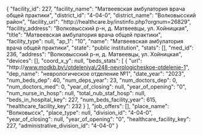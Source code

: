 {
    "facility_id": 227,
    "facility_name": "Матвеевская амбулатория врача общей практики",
    "district_id": "4-04-0",
    "district_name": "Волковысский район",
    "facility_url": "http:\/\/healthcare.by\/instinfo.php?orgnum=26829",
    "facility_address": "Волковысский р-н, д. Матвеевцы, ул. Хойницкая",
    "title": "Матвеевская амбулатория врача общей практики",
    "facility_type": null,
    "ap_1": "10",
    "name": "Матвеевская амбулатория врача общей практики",
    "state": "public institution",
    "stats": [],
    "med_id": 236,
    "address": "Волковысский р-н, д. Матвеевцы, ул. Хойницкая",
    "devices": [],
    "coord_x_y": null,
    "beds_stats": [
        {
            "url": "http:\/\/www.modkb.by\/otdeleniya\/248-nevrologicheskoe-otdelenie-1",
            "dep_name": "неврологическое отделение №1",
            "date_year": "2023",
            "num_beds_dep": 40,
            "num_deps_year": 23,
            "num_doctors_dep": 0,
            "num_doctors_med": 0,
            "year_of_closing": null,
            "year_of_opening": "0",
            "num_nurse_in_hosp": null,
            "total_nub_staf_hosp": null,
            "beds_in_hospital_key": 227,
            "num_beds_facility_year": 615,
            "healthcare_facility_key": 232
        }
    ],
    "job_offers": [],
    "place_name": "Волковысск",
    "place_type": null,
    "division_id": "4-04-0",
    "year_of_closing": null,
    "year_of_opening": "0",
    "healthcare_facility_key": 227,
    "administrative_division_id": "4-04-0"
}